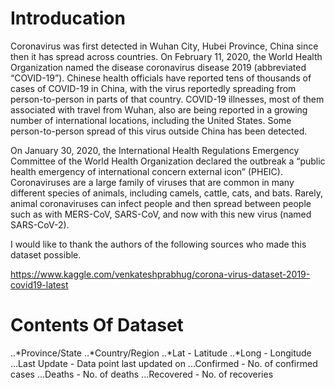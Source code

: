 # Introducation

Coronavirus was first detected in Wuhan City, Hubei Province, China since then it has spread across countries. On February 11, 2020, the World Health Organization named the disease coronavirus disease 2019 (abbreviated “COVID-19”).
Chinese health officials have reported tens of thousands of cases of COVID-19 in China, with the virus reportedly spreading from person-to-person in parts of that country. COVID-19 illnesses, most of them associated with travel from Wuhan, also are being reported in a growing number of international locations, including the United States. Some person-to-person spread of this virus outside China has been detected.

On January 30, 2020, the International Health Regulations Emergency Committee of the World Health Organization declared the outbreak a “public health emergency of international concern external icon” (PHEIC). Coronaviruses are a large family of viruses that are common in many different species of animals, including camels, cattle, cats, and bats. Rarely, animal coronaviruses can infect people and then spread between people such as with MERS-CoV, SARS-CoV, and now with this new virus (named SARS-CoV-2).

I would like to thank the authors of the following sources who made this dataset possible.

https://www.kaggle.com/venkateshprabhug/corona-virus-dataset-2019-covid19-latest

# Contents Of Dataset 

..*Province/State
..*Country/Region
..*Lat - Latitude
..*Long - Longitude
...Last Update - Data point last updated on 
...Confirmed - No. of confirmed cases
...Deaths - No. of deaths
...Recovered - No. of recoveries
